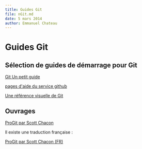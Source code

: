 ```yaml
---
title: Guides Git
file: nGit.md
date: 5 mars 2014
author: Emmanuel Chateau
---
```


Guides Git
=========

Sélection de guides de démarrage pour Git
---------

[Git Un petit guide](http://rogerdudler.github.io/git-guide/index.fr.html)

[pages d'aide du service github](help.github.com)

[Une référence visuelle de Git](http://marklodato.github.io/visual-git-guide/index-fr.html)

Ouvrages
----------

[ProGit par Scott Chacon](http://git-scm.com/book)

Il existe une traduction française :

[ProGit par Scott Chacon (FR)](http://git-scm.com/book/fr)

